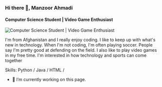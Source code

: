 ### Hi there 👋, Manzoor Ahmadi 
#### Computer Science Student | Video Game Enthusiast
![Computer Science Student | Video Game Enthusiast](https://www.instagram.com/invites/contact/?i=1h1hw4yaqyjxv&utm_content=nbbuj4g)

I'm from Afghanistan and I really enjoy coding. I like to keep up with what's new in technology. When I'm not coding, I'm often playing soccer. People say I'm pretty good at defending on the field. I also like to play video games in my free time. I'm interested in how technology and sports can come together

Skills: Python / Java / HTML / 

- 🔭 I’m currently working on this page. 




